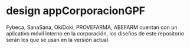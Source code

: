 # design appCorporacionGPF
Fybeca, SanaSana, OkiDoki, PROVEFARMA, ABEFARM cuentan con un aplicativo móvil interno en la corporación, los diseños de este repositorio serán los que se usan en la versión actual.
